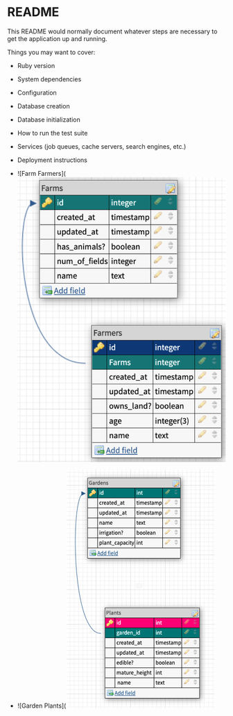 # README

This README would normally document whatever steps are necessary to get the
application up and running.

Things you may want to cover:

* Ruby version

* System dependencies

* Configuration

* Database creation

* Database initialization

* How to run the test suite

* Services (job queues, cache servers, search engines, etc.)

* Deployment instructions

* ![Farm Farmers](![Farm Farmers relationship!](app/assets/images/farm_farmers.png)
* ![Garden Plants](![Garden Plants relationship!](app/assets/images/garden_plants.png)
